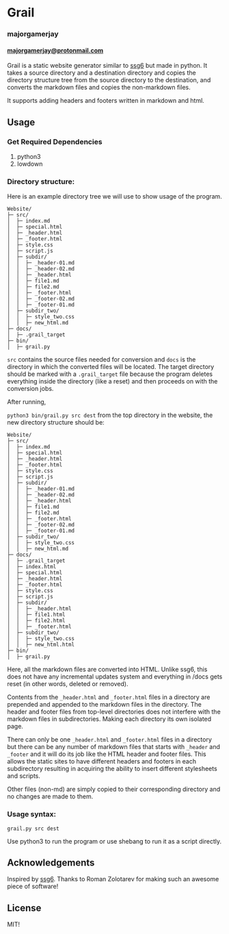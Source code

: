 # Grail

### majorgamerjay
#### majorgamerjay@protonmail.com

Grail is a static website generator similar to
[ssg6](https://www.romanzolotarev.com/ssg.html) but made in python. It takes a 
source directory and a destination directory and copies the directory 
structure tree from the source directory to the destination, and converts
the markdown files and copies the non-markdown files.

It supports adding headers and footers written in markdown and html.

## Usage

### Get Required Dependencies

1. python3
2. lowdown

### Directory structure:

Here is an example directory tree we will use to show usage of the program.

```
Website/
├─ src/
│  ├─ index.md
│  ├─ special.html
│  ├─ _header.html
│  ├─ _footer.html
│  ├─ style.css
│  ├─ script.js
│  ├─ subdir/
│  │  ├─ _header-01.md
│  │  ├─ _header-02.md
│  │  ├─ _header.html
│  │  ├─ file1.md
│  │  ├─ file2.md
│  │  ├─ _footer.html
│  │  ├─ _footer-02.md
│  │  ├─ _footer-01.md
│  ├─ subdir_two/
│  │  ├─ style_two.css
│  │  ├─ new_html.md
├─ docs/
│  ├─ .grail_target
├─ bin/
│  ├─ grail.py
```

`src` contains the source files needed for conversion and `docs` is the directory
in which the converted files will be located. The target directory should be marked
with a `.grail_target` file because the program deletes everything inside the directory
(like a reset) and then proceeds on with the conversion jobs.

After running,

`python3 bin/grail.py src dest` from the top directory in the website, the new
directory structure should be:


```
Website/
├─ src/
│  ├─ index.md
│  ├─ special.html
│  ├─ _header.html
│  ├─ _footer.html
│  ├─ style.css
│  ├─ script.js
│  ├─ subdir/
│  │  ├─ _header-01.md
│  │  ├─ _header-02.md
│  │  ├─ _header.html
│  │  ├─ file1.md
│  │  ├─ file2.md
│  │  ├─ _footer.html
│  │  ├─ _footer-02.md
│  │  ├─ _footer-01.md
│  ├─ subdir_two/
│  │  ├─ style_two.css
│  │  ├─ new_html.md
├─ docs/
│  ├─ .grail_target
│  ├─ index.html
│  ├─ special.html
│  ├─ _header.html
│  ├─ _footer.html
│  ├─ style.css
│  ├─ script.js
│  ├─ subdir/
│  │  ├─ _header.html
│  │  ├─ file1.html
│  │  ├─ file2.html
│  │  ├─ _footer.html
│  ├─ subdir_two/
│  │  ├─ style_two.css
│  │  ├─ new_html.html
├─ bin/
│  ├─ grail.py
```

Here, all the markdown files are converted into HTML. Unlike ssg6, this does not
have any incremental updates system and everything in /docs gets reset (in other words,
deleted or removed).

Contents from the `_header.html` and `_footer.html` files in a directory are prepended and 
appended to the markdown files in the directory. The header and footer files from
top-level directories does not interfere with the markdown files in subdirectories. Making
each directory its own isolated page.

There can only be one `_header.html` and `_footer.html` files in a directory but there can
be any number of markdown files that starts with `_header` and `_footer` and it will do its
job like the HTML header and footer files. This allows the static sites to have different
headers and footers in each subdirectory resulting in acquiring the ability to insert different
stylesheets and scripts.

Other files (non-md) are simply copied to their corresponding directory and no changes are made 
to them.

### Usage syntax:

`grail.py src dest`

Use python3 to run the program or use shebang to run it as a script directly.

## Acknowledgements

Inspired by [ssg6](https://www.romanzolotarev.com/ssg.html). Thanks to Roman Zolotarev for making 
such an awesome piece of software!

## License

MIT!
